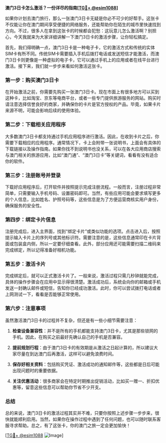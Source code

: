 **澳门3日卡怎么激活？一份详尽的指南[[TG💪+ @esim1088](https://t.me/s/esim1088)]**

如果你计划去澳门旅行，那么一张澳门3日卡无疑是你必不可少的好帮手。这张卡不仅能让你在澳门期间享受便捷的网络服务，还能帮助你在陌生的城市里快速找到方向。不过，很多人在拿到这张卡的时候都会犯愁：这玩意儿怎么激活啊？别担心，今天我就来为大家详细讲解一下澳门3日卡的激活步骤，让你轻松搞定。

首先，我们得明确一点，澳门3日卡是一种电子卡，它的激活方式和传统的实体SIM卡有所不同。传统SIM卡需要插入手机后拨打电话或发送短信才能激活，而澳门3日卡则更像是一种虚拟的电子卡，它可以通过手机上的应用或者在线平台进行激活。接下来，我们就一步步来看如何激活这张卡。

### 第一步：购买澳门3日卡

在开始激活之前，你需要先购买一张澳门3日卡。现在市面上有很多地方可以买到这种卡，比如淘宝、京东等电商平台，或者一些专门提供旅游服务的网站。购买时请注意选择信誉良好的商家，并确保你的卡片是官方授权的产品。毕竟，如果卡片来源不明，可能会影响后续的使用体验。

### 第二步：下载相关应用程序

大多数澳门3日卡都支持通过手机应用程序进行激活。因此，在收到卡片之后，你需要下载相应的应用程序。通常情况下，卡上会附带一张说明书，上面会有具体的下载链接以及操作指南。如果你找不到说明书也没关系，可以在各大应用商店搜索与澳门相关的旅游应用，比如“澳门通”、“澳门3日卡”等关键词，看看有没有适合你的软件。

### 第三步：注册账号并登录

下载好应用程序后，打开软件并按照提示完成注册流程。一般而言，注册过程非常简单，只需要输入手机号码、设置密码即可。当然，有些应用可能会要求填写更多的个人信息，比如姓名、护照号码等，这些信息是为了方便运营商核实用户身份，确保服务的安全性。

### 第四步：绑定卡片信息

注册完成后，进入主界面，找到“绑定卡片”或类似功能的选项。点击进入后，按照提示输入卡片上的序列号或其他标识符。需要注意的是，这些信息通常印在卡片背面或包装盒内侧，所以一定要仔细查看。此外，部分应用还可能需要扫描二维码来完成绑定，所以记得准备好相机功能。

### 第五步：激活卡片

完成绑定后，就可以正式激活卡片了。一般来说，激活过程只需几秒钟就能完成，具体的操作步骤会在应用中显示得很清楚。激活成功后，系统会向你的邮箱或手机发送一封确认邮件或短信，告知你已经成功激活。此时，你可以尝试拨打电话或者上网测试一下，看看是否能够正常使用。

### 第六步：注意事项

虽然激活澳门3日卡的过程并不复杂，但还是有一些小细节需要注意：

1. **检查设备兼容性**：并不是所有的手机都能支持澳门3日卡，尤其是那些锁网的手机。因此，在购买之前最好先确认自己的手机是否兼容。
   
2. **提前规划行程**：由于澳门3日卡的有效期是从激活之日起计算的，所以建议大家尽量在到达澳门后再激活，这样可以避免浪费时间。
   
3. **保存好相关资料**：包括购买凭证、激活成功的通知邮件等，这些都是日后可能出现问题时的重要依据。

4. **关注优惠活动**：很多商家会在特定时期推出促销活动，比如买一赠一、折扣优惠等，留意这些信息可以帮助你节省不少开支。

### 总结

总的来说，澳门3日卡的激活过程其实并不难，只要你按照上述步骤一步步来，很快就能顺利启用。当然，如果你在操作过程中遇到了任何问题，也可以随时联系客服寻求帮助。总之，有了这张卡，你的澳门之旅一定会更加愉快！

[[TG💪+ @esim1088](https://t.me/s/esim1088) ![Image](https://i.postimg.cc/4NQfJmqS/Snipaste-2025-05-13-00-14-12.png)]